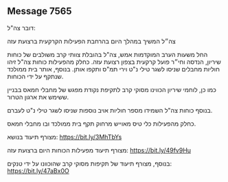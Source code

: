 ## Message 7565

דובר צה"ל:

צה״ל המשיך במהלך היום בהרחבת הפעילות הקרקעית ברצועת עזה

החל משעות הערב המוקדמות אמש, צה"ל בהובלת צוותי קרב משולבים של כוחות שיריון, הנדסה וחי״ר פועל קרקעית בצפון רצועת עזה.
כחלק מהפעילות כוחות צה"ל זיהו חוליות מחבלים שניסו לשגר טילי נ"ט וירי תמ"ס ותקפו אותן. בנוסף, אותר בית ממולכד שנתקף על ידי הכוחות. 

כמו כן, לוחמי שיריון הכווינו מסוקי קרב לתקיפת נקודת מפגש של מחבלי חמאס בבניין ששימש את ארגון הטרור.

בנוסף כוחות צה"ל השמידו מספר חוליות אויב נוספות שניסו לשגר טילי נ"ט לעברם.

כחלק מהפעילות כלי טיס מאוייש מרחוק תקף בית ממולכד ובו מחבלי חמאס.

מצורף תיעוד בנושא: https://bit.ly/3MhTbYs

מצורף תיעוד מפעילות הכוחות היום ברצועת עזה: https://bit.ly/49fv9Hu

בנוסף, מצורף תיעוד של תקיפות מסוקי קרב שהוכוונו על ידי טנקים: https://bit.ly/47aBx0O

